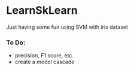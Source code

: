 # LearnSkLearn

Just having some fun using SVM with iris dataset

### To Do:
- precision, F1 score, etc.
- create a model cascade
